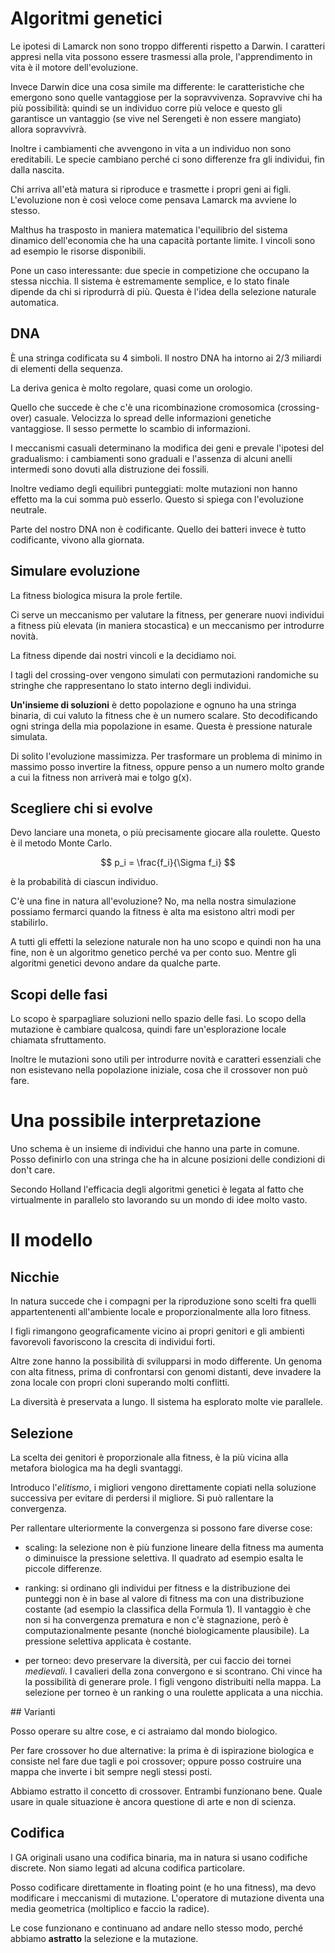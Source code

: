 # Algoritmi genetici

Le ipotesi di Lamarck non sono troppo differenti rispetto a Darwin.
I caratteri appresi nella vita possono essere trasmessi alla prole, l'apprendimento in vita
è il motore dell'evoluzione.

Invece Darwin dice una cosa simile ma differente: le caratteristiche che emergono sono quelle vantaggiose
per la sopravvivenza. Sopravvive chi ha più possibilità: quindi se un individuo corre più veloce e questo gli
garantisce un vantaggio (se vive nel Serengeti è non essere mangiato) allora sopravvivrà.

Inoltre i cambiamenti che avvengono in vita a un individuo non sono ereditabili.
Le specie cambiano perché ci sono differenze fra gli individui, fin dalla nascita.

Chi arriva all'età matura si riproduce e trasmette i propri geni ai figli. L'evoluzione non è così veloce
come pensava Lamarck ma avviene lo stesso.

Malthus ha trasposto in maniera matematica l'equilibrio del sistema dinamico dell'economia che ha una capacità
portante limite. I vincoli sono ad esempio le risorse disponibili.

Pone un caso interessante: due specie in competizione che occupano la stessa nicchia.
Il sistema è estremamente semplice, e lo stato finale dipende da chi si riprodurrà di più. Questa è l'idea della
selezione naturale automatica.

## DNA

È una stringa codificata su 4 simboli. Il nostro DNA ha intorno ai 2/3 miliardi di elementi della sequenza.

La deriva genica è molto regolare, quasi come un orologio.

Quello che succede è che c'è una ricombinazione cromosomica (crossing-over) casuale.
Velocizza lo spread delle informazioni genetiche vantaggiose. Il sesso permette lo scambio di informazioni.

I meccanismi casuali determinano la modifica dei geni e prevale l'ipotesi del gradualismo: i cambiamenti sono
graduali e l'assenza di alcuni anelli intermedi sono dovuti alla distruzione dei fossili.

Inoltre vediamo degli equilibri punteggiati: molte mutazioni non hanno effetto ma la cui somma può esserlo.
Questo si spiega con l'evoluzione neutrale.

Parte del nostro DNA non è codificante. Quello dei batteri invece è tutto codificante, vivono alla giornata.

## Simulare evoluzione

La fitness biologica misura la prole fertile.

Ci serve un meccanismo per valutare la fitness, per generare nuovi individui a fitness più elevata (in maniera
stocastica) e un meccanismo per introdurre novità.

La fitness dipende dai nostri vincoli e la decidiamo noi.

I tagli del crossing-over vengono simulati con permutazioni randomiche su stringhe che rappresentano lo stato interno
degli individui.

**Un'insieme di soluzioni** è detto popolazione e ognuno ha una stringa binaria, di cui valuto la fitness che è
un numero scalare.
Sto decodificando ogni stringa della mia popolazione in esame. Questa è pressione naturale simulata.

Di solito l'evoluzione massimizza. Per trasformare un problema di minimo in massimo posso invertire la fitness, oppure
penso a un numero molto grande a cui la fitness non arriverà mai e tolgo g(x).

## Scegliere chi si evolve

Devo lanciare una moneta, o più precisamente giocare alla roulette. Questo è il metodo Monte Carlo.

$$
p_i = \frac{f_i}{\Sigma f_i}
$$

è la probabilità di ciascun individuo.

C'è una fine in natura all'evoluzione? No, ma nella nostra simulazione possiamo fermarci quando la fitness è alta
ma esistono altri modi per stabilirlo.

A tutti gli effetti la selezione naturale non ha uno scopo e quindi non ha una fine, non è un algoritmo genetico perché
va per conto suo. Mentre gli algoritmi genetici devono andare da qualche parte.

## Scopi delle fasi

Lo scopo è sparpagliare soluzioni nello spazio delle fasi. Lo scopo della mutazione è cambiare qualcosa, quindi fare
un'esplorazione locale chiamata sfruttamento.

Inoltre le mutazioni sono utili per introdurre novità e caratteri essenziali che non esistevano nella popolazione
iniziale, cosa che il crossover non può fare.

# Una possibile interpretazione

Uno schema è un insieme di individui che hanno una parte in comune. Posso definirlo con una stringa che ha in alcune
posizioni delle condizioni di don't care.

Secondo Holland l'efficacia degli algoritmi genetici è legata al fatto che virtualmente in parallelo sto lavorando
su un mondo di idee molto vasto.

# Il modello

## Nicchie

In natura succede che i compagni per la riproduzione sono scelti fra quelli appartentenenti all'ambiente locale
e proporzionalmente alla loro fitness.

I figli rimangono geograficamente vicino ai propri genitori e gli ambienti favorevoli favoriscono la crescita di
individui forti.

Altre zone hanno la possibilità di svilupparsi in modo differente. Un genoma con alta fitness, prima di confrontarsi
con genomi distanti, deve invadere la zona locale con propri cloni superando molti conflitti.

La diversità è preservata a lungo. Il sistema ha esplorato molte vie parallele.

## Selezione

La scelta dei genitori è proporzionale alla fitness, è la più vicina alla metafora biologica ma ha degli svantaggi.

Introduco l'*elitismo*, i migliori vengono direttamente copiati nella soluzione successiva per evitare di perdersi
il migliore. Si può rallentare la convergenza.

Per rallentare ulteriormente la convergenza si possono fare diverse cose:

- scaling: la selezione non è più funzione lineare della fitness ma aumenta o diminuisce la pressione selettiva.
    Il quadrato ad esempio esalta le piccole differenze.

- ranking: si ordinano gli individui per fitness e la distribuzione dei punteggi non è in base al valore di fitness
    ma con una distribuzione costante (ad esempio la classifica della Formula 1).
    Il vantaggio è che non si ha convergenza prematura e non c'è stagnazione, però è computazionalmente pesante
    (nonché biologicamente plausibile).
    La pressione selettiva applicata è costante.

- per torneo: devo preservare la diversità, per cui faccio dei tornei _medievali_. I cavalieri della zona convergono
    e si scontrano. Chi vince ha la possibilità di generare prole. I figli vengono distribuiti nella mappa.
    La selezione per torneo è un ranking o una roulette applicata a una nicchia.

## Varianti

Posso operare su altre cose, e ci astraiamo dal mondo biologico.

Per fare crossover ho due alternative: la prima è di ispirazione biologica e consiste nel fare due tagli e poi
crossover; oppure posso costruire una mappa che inverte i bit sempre negli stessi posti.

Abbiamo estratto il concetto di crossover. Entrambi funzionano bene. Quale usare in quale situazione è ancora
questione di arte e non di scienza.

## Codifica

I GA originali usano una codifica binaria, ma in natura si usano codifiche discrete. Non siamo legati ad alcuna codifica
particolare.

Posso codificare direttamente in floating point (e ho una fitness), ma devo modificare i meccanismi di mutazione.
L'operatore di mutazione diventa una media geometrica (moltiplico e faccio la radice).

Le cose funzionano e continuano ad andare nello stesso modo, perché abbiamo **astratto** la selezione e la mutazione.
